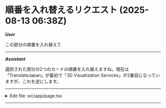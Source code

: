 <!-- Generated by SpecStory -->

# 順番を入れ替えるリクエスト (2025-08-13 06:38Z)

_**User**_

この部分の順番を入れ替えて

---

_**Assistant**_

選択された部分の2つのカードの順番を入れ替えますね。現在は「TranslateJapan」が最初で「3D Visualization Services」が2番目になっていますが、これを逆にします。


---

<details><summary>Edit file: src/app/page.tsx</summary>

undefined

**Chunk 1**
Lines added: undefined, lines removed: 16

```diff
@@ -101,20 +101,4 @@
              </h2>
              <div className="grid gap-8 md:grid-cols-2 lg:grid-cols-3">
-               <Card className="bg-white border-2 border-gray-200 hover:scale-105 transition-all duration-300 cursor-pointer">
-                 <CardHeader>
-                   <Globe className="h-8 w-8 mb-2 text-black" />
-                   <CardTitle className="text-gray-900">TranslateJapan</CardTitle>
-                   <p className="text-sm text-gray-600">多言語コンテンツ制作</p>
-                 </CardHeader>
-                 <CardContent>
-                   <p className="mb-3 text-gray-800">YouTube動画の翻訳・吹き替えサービス</p>
-                   <ul className="text-sm text-gray-700 space-y-1">
-                     <li>• 海外コンテンツの日本語ローカライズ</li>
-                     <li>• 高品質な吹き替え制作</li>
-                     <li>• グローバルコンテンツの日本市場展開支援</li>
-                   </ul>
-                 </CardContent>
-               </Card>
-               
                <Card className="bg-white border-2 border-gray-200 hover:scale-105 transition-all duration-300 cursor-pointer">
                  <CardHeader>
```

**Chunk 2**
Lines added: 16, lines removed: undefined

```diff
@@ -132,4 +116,20 @@
                  </CardContent>
                </Card>
+               
+               <Card className="bg-white border-2 border-gray-200 hover:scale-105 transition-all duration-300 cursor-pointer">
+                 <CardHeader>
+                   <Globe className="h-8 w-8 mb-2 text-black" />
+                   <CardTitle className="text-gray-900">TranslateJapan</CardTitle>
+                   <p className="text-sm text-gray-600">多言語コンテンツ制作</p>
+                 </CardHeader>
+                 <CardContent>
+                   <p className="mb-3 text-gray-800">YouTube動画の翻訳・吹き替えサービス</p>
+                   <ul className="text-sm text-gray-700 space-y-1">
+                     <li>• 海外コンテンツの日本語ローカライズ</li>
+                     <li>• 高品質な吹き替え制作</li>
+                     <li>• グローバルコンテンツの日本市場展開支援</li>
+                   </ul>
+                 </CardContent>
+               </Card>
                
                <Card className="bg-white border-2 border-gray-200 hover:scale-105 transition-all duration-300 cursor-pointer">
```

</details>

---

